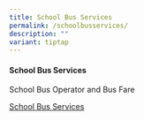 ```yaml
---
title: School Bus Services
permalink: /schoolbusservices/
description: ""
variant: tiptap
---
```

<h4>School Bus Services</h4><p>School Bus Operator and Bus Fare</p><p><a href="/files/School%20Bus%20Advertisement%20Forms/template%203%20-%20school%20bus%20operator%20awarded.pdf" rel="noopener noreferrer nofollow" target="_blank">School Bus Services</a></p>